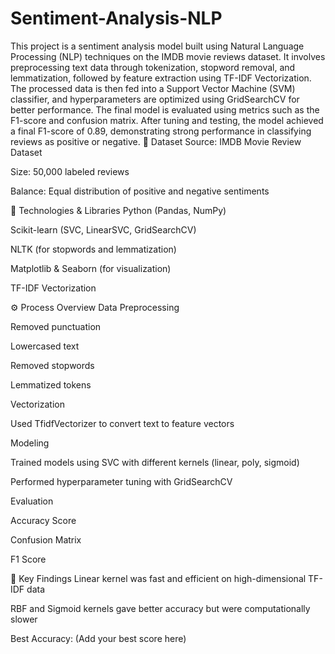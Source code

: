# Sentiment-Analysis-NLP

This project is a sentiment analysis model built using Natural Language Processing (NLP) techniques on the IMDB movie reviews dataset. It involves preprocessing text data through tokenization, stopword removal, and lemmatization, followed by feature extraction using TF-IDF Vectorization. The processed data is then fed into a Support Vector Machine (SVM) classifier, and hyperparameters are optimized using GridSearchCV for better performance. The final model is evaluated using metrics such as the F1-score and confusion matrix. After tuning and testing, the model achieved a final F1-score of 0.89, demonstrating strong performance in classifying reviews as positive or negative.
📂 Dataset
Source: IMDB Movie Review Dataset

Size: 50,000 labeled reviews

Balance: Equal distribution of positive and negative sentiments

🔧 Technologies & Libraries
Python (Pandas, NumPy)

Scikit-learn (SVC, LinearSVC, GridSearchCV)

NLTK (for stopwords and lemmatization)

Matplotlib & Seaborn (for visualization)

TF-IDF Vectorization

⚙️ Process Overview
Data Preprocessing

Removed punctuation

Lowercased text

Removed stopwords

Lemmatized tokens

Vectorization

Used TfidfVectorizer to convert text to feature vectors

Modeling

Trained models using SVC with different kernels (linear, poly, sigmoid)

Performed hyperparameter tuning with GridSearchCV

Evaluation

Accuracy Score

Confusion Matrix

F1 Score

🧠 Key Findings
Linear kernel was fast and efficient on high-dimensional TF-IDF data

RBF and Sigmoid kernels gave better accuracy but were computationally slower

Best Accuracy: (Add your best score here)
